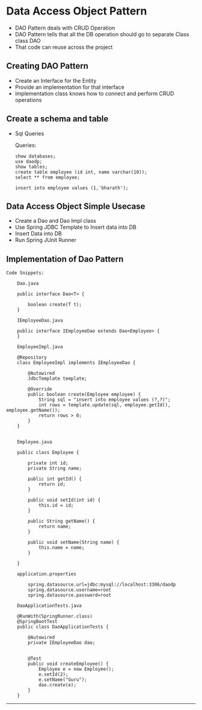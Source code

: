# Data Access Object Pattern


-	DAO Pattern deals with CRUD Operation
-	DAO Pattern tells that all the DB operation should go to separate Class class DAO
-	That code can reuse across the project


## Creating DAO Pattern

-	Create an Interface for the Entity
-	Provide an implementation for that interface
-	Implementation class knows how to connect and perform CRUD operations


## Create a schema and table

-	Sql Queries

	Queries:

		show databases;
		use daodp;
		show tables;
		create table employee (id int, name varchar(10));
		select ** from employee;

		insert into employee values (1,'bharath');

## 	Data Access Object Simple Usecase


-	Create a Dao and Dao Impl class
-	Use Spring JDBC Template to Insert data into DB
-	Insert Data into DB
-	Run Spring JUnit Runner


## Implementation of Dao Pattern

	Code Snippets:

		Dao.java
		
		public interface Dao<T> {

			boolean create(T t);
		}

		IEmployeeDao.java
		
		public interface IEmployeeDao extends Dao<Employee> {
		}
		
		EmployeeImpl.java

		@Repository
		class EmployeeImpl implements IEmployeeDao {

			@Autowired
			JdbcTemplate template;
			
			@Override
			public boolean create(Employee employee) {
				String sql = "insert into employee values (?,?)";
				int rows = template.update(sql, employee.getId(), employee.getName());
				return rows > 0;
			}
		}
	
		
		Employee.java
		
		public class Employee {

			private int id;
			private String name;

			public int getId() {
				return id;
			}

			public void setId(int id) {
				this.id = id;
			}

			public String getName() {
				return name;
			}

			public void setName(String name) {
				this.name = name;
			}

		}
		
		application.properties
		
			spring.datasource.url=jdbc:mysql://localhost:3306/daodp
			spring.datasource.username=root
			spring.datasource.password=root

		DaoApplicationTests.java
		
		@RunWith(SpringRunner.class)
		@SpringBootTest
		public class DaoApplicationTests {

			@Autowired
			private IEmployeeDao dao;
			
			
			@Test
			public void createEmployee() {
				Employee e = new Employee();
				e.setId(2);
				e.setName("Guru");
				dao.create(e);
			}
		}
			
-----------------------------------------------------





































































































	